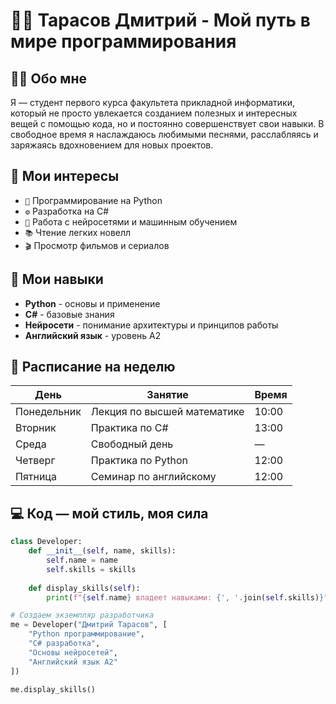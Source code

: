 # 👨‍💻 Тарасов Дмитрий - Мой путь в мире программирования

## 🧑‍🎓 Обо мне
Я — студент первого курса факультета прикладной информатики, который не просто увлекается созданием полезных и интересных вещей с помощью кода, но и постоянно совершенствует свои навыки. В свободное время я наслаждаюсь любимыми песнями, расслабляясь и заряжаясь вдохновением для новых проектов.

## 🎯 Мои интересы
- `🐍` Программирование на Python
- `⚙️` Разработка на C# 
- `🧠` Работа с нейросетями и машинным обучением
- `📚` Чтение легких новелл
- `🎬` Просмотр фильмов и сериалов

## 💪 Мои навыки
- **Python** - основы и применение
- **C#** - базовые знания
- **Нейросети** - понимание архитектуры и принципов работы
- **Английский язык** - уровень A2

## 📅 Расписание на неделю

| День        | Занятие                     | Время  |
|-------------|-----------------------------|--------|
| Понедельник | Лекция по высшей математике | 10:00  |
| Вторник     | Практика по C#              | 13:00  |
| Среда       | Свободный день              | —      |
| Четверг     | Практика по Python          | 12:00  |
| Пятница     | Семинар по английскому      | 12:00  |

## 💻 Код — мой стиль, моя сила

```python
class Developer:
    def __init__(self, name, skills):
        self.name = name
        self.skills = skills
    
    def display_skills(self):
        print(f"{self.name} владеет навыками: {', '.join(self.skills)}")

# Создаем экземпляр разработчика
me = Developer("Дмитрий Тарасов", [
    "Python программирование",
    "C# разработка", 
    "Основы нейросетей",
    "Английский язык A2"
])

me.display_skills()
